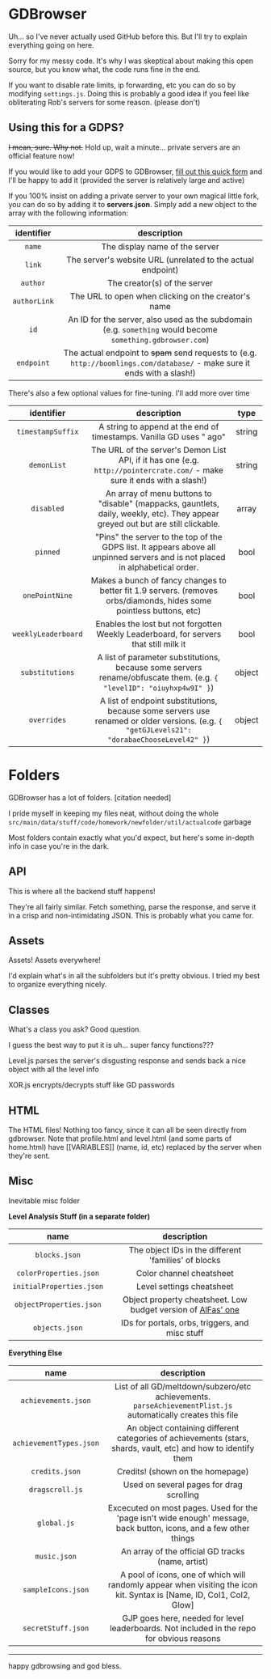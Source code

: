 # GDBrowser

  

Uh... so I've never actually used GitHub before this. But I'll try to explain everything going on here.

  

Sorry for my messy code. It's why I was skeptical about making this open source, but you know what, the code runs fine in the end.


If you want to disable rate limits, ip forwarding, etc you can do so by modifying `settings.js`. Doing this is probably a good idea if you feel like obliterating Rob's servers for some reason. (please don't)


## Using this for a GDPS?

~~I mean, sure. Why not.~~
Hold up, wait a minute... private servers are an official feature now!


If you would like to add your GDPS to GDBrowser, [fill out this quick form](https://forms.gle/kncuRqyKykQX42QD7) and I'll be happy to add it (provided the server is relatively large and active)
  
  
If you 100% insist on adding a private server to your own magical little fork, you can do so by adding it to **servers.json**. Simply add a new object to the array with the following information:

| identifier       | description                  |
|:----------------:|:-----------------------------:|
| `name`           | The display name of the server |
| `link`           | The server's website URL (unrelated to the actual endpoint) |
| `author`         | The creator(s) of the server |
| `authorLink`     |  The URL to open when clicking on the creator's name |
| `id`             | An ID for the server, also used as the subdomain (e.g. `something` would become `something.gdbrowser.com`) |
| `endpoint`       | The actual endpoint to ~~spam~~ send requests to (e.g. `http://boomlings.com/database/` - make sure it ends with a slash!) |


There's also a few optional values for fine-tuning. I'll add more over time

| identifier       | description                   | type |
|:----------------:|:-----------------------------:|:----:|
| `timestampSuffix` | A string to append at the end of timestamps. Vanilla GD uses " ago" | string |
| `demonList` | The URL of the server's Demon List API, if it has one (e.g. `http://pointercrate.com/` - make sure it ends with a slash!) | string |
| `disabled` | An array of menu buttons to "disable" (mappacks, gauntlets, daily, weekly, etc). They appear greyed out but are still clickable. | array |
| `pinned` | "Pins" the server to the top of the GDPS list. It appears above all unpinned servers and is not placed in alphabetical order. | bool |
| `onePointNine` | Makes a bunch of fancy changes to better fit 1.9 servers. (removes orbs/diamonds, hides some pointless buttons, etc) | bool |
| `weeklyLeaderboard` | Enables the lost but not forgotten Weekly Leaderboard, for servers that still milk it | bool |
| `substitutions` | A list of parameter substitutions, because some servers rename/obfuscate them. (e.g. `{ "levelID": "oiuyhxp4w9I" }`) | object |
| `overrides` | A list of endpoint substitutions, because some servers use renamed or older versions. (e.g. `{ "getGJLevels21": "dorabaeChooseLevel42" }`) | object |

  

# Folders

  

GDBrowser has a lot of folders. [citation needed]

I pride myself in keeping my files neat, without doing the whole `src/main/data/stuff/code/homework/newfolder/util/actualcode` garbage 

  

Most folders contain exactly what you'd expect, but here's some in-depth info in case you're in the dark.

  

## API

This is where all the backend stuff happens!

  

They're all fairly similar. Fetch something, parse the response, and serve it in a crisp and non-intimidating JSON. This is probably what you came for.


  

## Assets

Assets! Assets everywhere!

  

I'd explain what's in all the subfolders but it's pretty obvious. I tried my best to organize everything nicely.

  

## Classes

What's a class you ask? Good question.

  

I guess the best way to put it is uh... super fancy functions???

  

Level.js parses the server's disgusting response and sends back a nice object with all the level info

  

XOR.js encrypts/decrypts stuff like GD passwords

  

## HTML

The HTML files! Nothing too fancy, since it can all be seen directly from gdbrowser. Note that profile.html and level.html (and some parts of home.html) have [[VARIABLES]] (name, id, etc) replaced by the server when they're sent.


## Misc

Inevitable misc folder

  

**Level Analysis Stuff (in a separate folder)**

  
| name | description |
|:----:|:-----------:|
| `blocks.json` | The object IDs in the different 'families' of blocks |
| `colorProperties.json` | Color channel cheatsheet |
| `initialProperties.json` | Level settings cheatsheet |
| `objectProperties.json` | Object property cheatsheet. Low budget version of [AlFas' one](https://github.com/AlFasGD/GDAPI/blob/master/GDAPI/GDAPI/Enumerations/GeometryDash/ObjectProperty.cs) |
| `objects.json` | IDs for portals, orbs, triggers, and misc stuff |

  

**Everything Else**

  
| name | description |
|:----:|:-----------:|
| `achievements.json` | List of all GD/meltdown/subzero/etc achievements. `parseAchievementPlist.js` automatically creates this file |
| `achievementTypes.json` | An object containing different categories of achievements (stars, shards, vault, etc) and how to identify them |
| `credits.json` | Credits! (shown on the homepage) | 
| `dragscroll.js` | Used on several pages for drag scrolling |
| `global.js` | Excecuted on most pages. Used for the 'page isn't wide enough' message, back button, icons, and a few other things |
| `music.json` | An array of the official GD tracks (name, artist) |
| `sampleIcons.json` | A pool of icons, one of which will randomly appear when visiting the icon kit. Syntax is [Name, ID, Col1, Col2, Glow] |
| `secretStuff.json` | GJP goes here, needed for level leaderboards. Not included in the repo for obvious reasons |

---

  

happy gdbrowsing and god bless.
